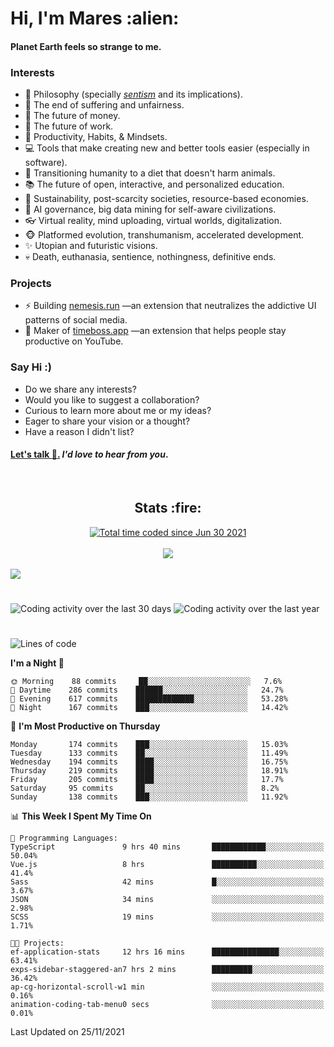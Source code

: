 <h1>Hi, I'm Mares :alien:</h1>

#### Planet Earth feels so strange to me.

### **Interests**

- 🌊 Philosophy (specially [_sentism_][sentismmedium] and its implications).
- 🎯 The end of suffering and unfairness.
- 💸 The future of money.
- 💼 The future of work.
- 🧠 Productivity, Habits, & Mindsets.
- 💻 Tools that make creating new and better tools easier (especially in software).
- 🥗 Transitioning humanity to a diet that doesn't harm animals.
- 📚 The future of open, interactive, and personalized education.
- 🌱 Sustainability, post-scarcity societies, resource-based economies.
- 🤖 AI governance, big data mining for self-aware civilizations.
- 👓 Virtual reality, mind uploading, virtual worlds, digitalization.
- 🐵 Platformed evolution, transhumanism, accelerated development.
- ✨ Utopian and futuristic visions.
- 💀 Death, euthanasia, sentience, nothingness, definitive ends.


### **Projects**

- ⚡ Building [nemesis.run](https://nemesis.run) —an extension that neutralizes the addictive UI patterns of social media.
- 💎 Maker of [timeboss.app](https://timeboss.app) —an extension that helps people stay productive on YouTube.


### **Say Hi :)**

- Do we share any interests?
- Would you like to suggest a collaboration?
- Curious to learn more about me or my ideas?
- Eager to share your vision or a thought?
- Have a reason I didn't list?

#### [Let's talk :wave:.](mailto:mareszhar@gmail.com) _I'd love to hear from you_.

[sentismmedium]: https://medium.com/@mareszhar/born-a-prisoner-a-reflection-about-life-its-struggles-and-a-plan-to-escape-d8566ce9b026

<br>

<h2 align="center">Stats :fire:</h2>

<div align="center">
  <a href="https://wakatime.com/@cfdc0e0d-4860-4b62-9ff0-cb659185525e">
    <img src="https://wakatime.com/badge/user/cfdc0e0d-4860-4b62-9ff0-cb659185525e.svg" alt="Total time coded since Jun 30 2021" />
  </a>
</div>

<br>

<div align="center">
  <img src="https://github-readme-streak-stats.herokuapp.com?user=mareszhar&theme=black-ice&hide_border=true&stroke=FFFFFF15&ring=DF8FFE&fire=DF8FFE&currStreakLabel=DF8FFE&background=1A232A&currStreakNum=86FFAB&dates=B1AAB3FF">
</div>

<!-- Add or remove this: &dates=B1AAB3FF at the end of the streak stats URL if they get bugged and aren't updating -->

<br>

<img src="https://activity-graph.herokuapp.com/graph?username=mareszhar&theme=nord&bg_color=00000000&color=979797&line=DF8FFE&point=00000000&area=true&hide_border=true">

<br>

<h1></h1>

<img src="https://wakatime.com/share/@mares/5df0ff02-9c79-41b4-b540-51dc9c65a57b.svg" alt="Coding activity over the last 30 days" />
<img src="https://wakatime.com/share/@mares/ea89ba71-f374-40af-930c-e0655909fe37.svg" alt="Coding activity over the last year" />

<h1></h1>

<!--START_SECTION:waka-->
![Lines of code](https://img.shields.io/badge/From%20Hello%20World%20I%27ve%20Written-168627%20lines%20of%20code-blue)

**I'm a Night 🦉** 

```text
🌞 Morning    88 commits     ██░░░░░░░░░░░░░░░░░░░░░░░   7.6% 
🌆 Daytime    286 commits    ██████░░░░░░░░░░░░░░░░░░░   24.7% 
🌃 Evening    617 commits    █████████████░░░░░░░░░░░░   53.28% 
🌙 Night      167 commits    ███░░░░░░░░░░░░░░░░░░░░░░   14.42%

```
📅 **I'm Most Productive on Thursday** 

```text
Monday       174 commits    ███░░░░░░░░░░░░░░░░░░░░░░   15.03% 
Tuesday      133 commits    ██░░░░░░░░░░░░░░░░░░░░░░░   11.49% 
Wednesday    194 commits    ████░░░░░░░░░░░░░░░░░░░░░   16.75% 
Thursday     219 commits    ████░░░░░░░░░░░░░░░░░░░░░   18.91% 
Friday       205 commits    ████░░░░░░░░░░░░░░░░░░░░░   17.7% 
Saturday     95 commits     ██░░░░░░░░░░░░░░░░░░░░░░░   8.2% 
Sunday       138 commits    ███░░░░░░░░░░░░░░░░░░░░░░   11.92%

```


📊 **This Week I Spent My Time On** 

```text
💬 Programming Languages: 
TypeScript               9 hrs 40 mins       ████████████░░░░░░░░░░░░░   50.04% 
Vue.js                   8 hrs               ██████████░░░░░░░░░░░░░░░   41.4% 
Sass                     42 mins             █░░░░░░░░░░░░░░░░░░░░░░░░   3.67% 
JSON                     34 mins             ░░░░░░░░░░░░░░░░░░░░░░░░░   2.98% 
SCSS                     19 mins             ░░░░░░░░░░░░░░░░░░░░░░░░░   1.71%

🐱‍💻 Projects: 
ef-application-stats     12 hrs 16 mins      ███████████████░░░░░░░░░░   63.41% 
exps-sidebar-staggered-an7 hrs 2 mins        █████████░░░░░░░░░░░░░░░░   36.42% 
ap-cg-horizontal-scroll-w1 min               ░░░░░░░░░░░░░░░░░░░░░░░░░   0.16% 
animation-coding-tab-menu0 secs              ░░░░░░░░░░░░░░░░░░░░░░░░░   0.01%

```


 Last Updated on 25/11/2021
<!--END_SECTION:waka-->

